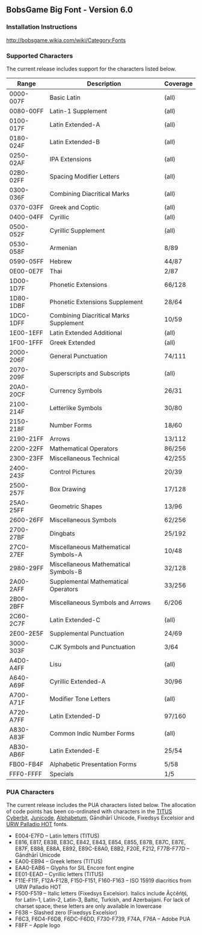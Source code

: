 ﻿## BobsGame Big Font - Version 6.0

### Installation Instructions
http://bobsgame.wikia.com/wiki/Category:Fonts

### Supported Characters
The current release includes support for the characters listed below.

| Range     | Description                            | Coverage |
|-----------|----------------------------------------|----------|
| 0000-007F | Basic Latin                            | (all)    |
| 0080-00FF | Latin-1 Supplement                     | (all)    |
| 0100-017F | Latin Extended-A                       | (all)    |
| 0180-024F | Latin Extended-B                       | (all)    |
| 0250-02AF | IPA Extensions                         | (all)    |
| 02B0-02FF | Spacing Modifier Letters               | (all)    |
| 0300-036F | Combining Diacritical Marks            | (all)    |
| 0370-03FF | Greek and Coptic                       | (all)    |
| 0400-04FF | Cyrillic                               | (all)    |
| 0500-052F | Cyrillic Supplement                    | (all)    |
| 0530-058F | Armenian                               | 8/89     |
| 0590-05FF | Hebrew                                 | 44/87    |
| 0E00-0E7F | Thai                                   | 2/87     |
| 1D00-1D7F | Phonetic Extensions                    | 66/128   |
| 1D80-1DBF | Phonetic Extensions Supplement         | 28/64    |
| 1DC0-1DFF | Combining Diacritical Marks Supplement | 10/59    |
| 1E00-1EFF | Latin Extended Additional              | (all)    |
| 1F00-1FFF | Greek Extended                         | (all)    |
| 2000-206F | General Punctuation                    | 74/111   |
| 2070-209F | Superscripts and Subscripts            | (all)    |
| 20A0-20CF | Currency Symbols                       | 26/31    |
| 2100-214F | Letterlike Symbols                     | 30/80    |
| 2150-218F | Number Forms                           | 18/60    |
| 2190-21FF | Arrows                                 | 13/112   |
| 2200-22FF | Mathematical Operators                 | 86/256   |
| 2300-23FF | Miscellaneous Technical                | 42/255   |
| 2400-243F | Control Pictures                       | 20/39    |
| 2500-257F | Box Drawing                            | 17/128   |
| 25A0-25FF | Geometric Shapes                       | 13/96    |
| 2600-26FF | Miscellaneous Symbols                  | 62/256   |
| 2700-27BF | Dingbats                               | 25/192   |
| 27C0-27EF | Miscellaneous Mathematical Symbols-A   | 10/48    |
| 2980-29FF | Miscellaneous Mathematical Symbols-B   | 32/128   |
| 2A00-2AFF | Supplemental Mathematical Operators    | 33/256   |
| 2B00-2BFF | Miscellaneous Symbols and Arrows       | 6/206    |
| 2C60-2C7F | Latin Extended-C                       | (all)    |
| 2E00-2E5F | Supplemental Punctuation               | 24/69    |
| 3000-303F | CJK Symbols and Punctuation            | 3/64     |
| A4D0-A4FF | Lisu                                   | (all)    |
| A640-A69F | Cyrillic Extended-A                    | 30/96    |
| A700-A71F | Modifier Tone Letters                  | (all)    |
| A720-A7FF | Latin Extended-D                       | 97/160   |
| A830-A83F | Common Indic Number Forms              | (all)    |
| AB30-AB6F | Latin Extended-E                       | 25/54    |
| FB00-FB4F | Alphabetic Presentation Forms          | 5/58     |
| FFF0-FFFF | Specials                               | 1/5      |

### PUA Characters
The current release includes the PUA characters listed below. The allocation of code points has been co-ordinated with characters in the [TITUS Cyberbit](http://titus.uni-frankfurt.de/), [Junicode](https://junicode.sourceforge.io/), [Alphabetum](http://guindo.pntic.mec.es/~jmag0042/alphaeng.html), Gāndhārī Unicode, Fixedsys Excelsior and [URW Palladio HOT](http://www.sanskritweb.net/) fonts.
* E004-E7FD – Latin letters (TITUS)
* E816, E817, E83B, E83C, E842, E843, E854, E855, E87B, E87C, E87E, E87F, E888, E88A, E892, E89C-E8A0, E8B2, F20E, F212, F77B-F77D – Gāndhārī Unicode
* EA00-EB94 – Greek letters (TITUS)
* EAA0-EAB6 – Glyphs for SIL Encore font engine
* EE01-EEAD – Cyrillic letters (TITUS)
* F11E-F11F, F12A-F12B, F150-F151, F160-F163 – ISO 15919 diacritics from URW Palladio HOT
* F500-F519 – Italic letters (Fixedsys Excelsior). Italics include Āçċêńţś, for Latin-1, Latin-2, Latin-3, Baltic, Turkish, and Azerbaijani. For lack of charset space, these letters are only available in lowercase
* F638 – Slashed zero (Fixedsys Excelsior)
* F6C3, F6D4-F6D8, F6DC-F6DD, F730-F739, F74A, F76A – Adobe PUA
* F8FF – Apple logo
